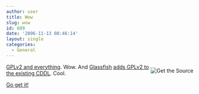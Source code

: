 ```yaml
---
author: user
title: Wow
slug: wow
id: 609
date: '2006-11-13 08:46:14'
layout: single
categories:
  - General
---
```


[<span style="margin-bottom: 10px; margin-top: 10px; float: right;">![Get the Source](http://www.sun.com/software/opensource/java/img/dukesource125.gif "OpenSourceJava")</span>](http://www.sun.com/software/opensource/java/getinvolved.jsp)

[GPLv2 and everything](http://www.sun.com/software/opensource/java/faq.jsp#g1). Wow. And [Glassfish](https://glassfish.dev.java.net) [adds GPLv2 to the existing CDDL](http://blogs.sun.com/theaquarium/entry/glassfish_and_cddl). Cool.

[Go get it!](http://www.sun.com/software/opensource/java/getinvolved.jsp)